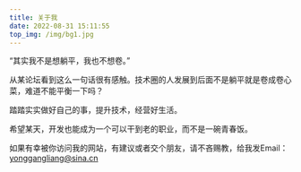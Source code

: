```yaml
---
title: 关于我
date: 2022-08-31 15:11:55
top_img: /img/bg1.jpg
---
```



“其实我不是想躺平，我也不想卷。”

从某论坛看到这么一句话很有感触。技术圈的人发展到后面不是躺平就是卷成卷心菜，难道不能平衡一下吗？

踏踏实实做好自己的事，提升技术，经营好生活。

希望某天，开发也能成为一个可以干到老的职业，而不是一碗青春饭。

如果有幸被你访问我的网站，有建议或者交个朋友，请不吝赐教，给我发Email：yonggangliang@sina.cn

